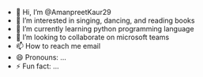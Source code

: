 - 👋 Hi, I’m @AmanpreetKaur29
- 👀 I’m interested in singing, dancing, and reading books
- 🌱 I’m currently learning python programming language
- 💞️ I’m looking to collaborate on microsoft teams
- 📫 How to reach me email
- 😄 Pronouns: ...
- ⚡ Fun fact: ...

<!---
AmanpreetKaur29/AmanpreetKaur29 is a ✨ special ✨ repository because its `README.md` (this file) appears on your GitHub profile.
You can click the Preview link to take a look at your changes.
--->
